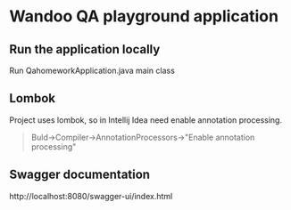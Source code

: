 # Wandoo QA playground application

## Run the application locally
Run QahomeworkApplication.java main class

## Lombok

Project uses lombok, so in Intellij Idea need enable annotation processing.

> Buld->Compiler->AnnotationProcessors->"Enable annotation processing"

## Swagger documentation
http://localhost:8080/swagger-ui/index.html